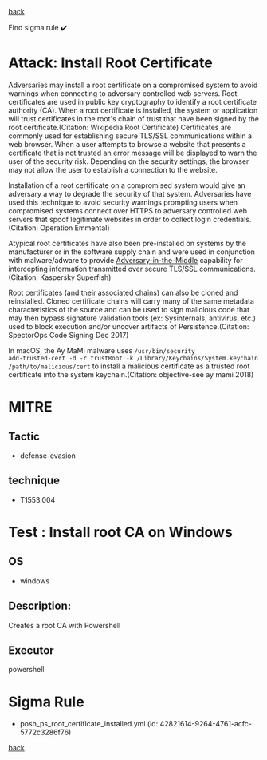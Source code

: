 
[back](../index.md)

Find sigma rule :heavy_check_mark: 

# Attack: Install Root Certificate 

Adversaries may install a root certificate on a compromised system to avoid warnings when connecting to adversary controlled web servers. Root certificates are used in public key cryptography to identify a root certificate authority (CA). When a root certificate is installed, the system or application will trust certificates in the root's chain of trust that have been signed by the root certificate.(Citation: Wikipedia Root Certificate) Certificates are commonly used for establishing secure TLS/SSL communications within a web browser. When a user attempts to browse a website that presents a certificate that is not trusted an error message will be displayed to warn the user of the security risk. Depending on the security settings, the browser may not allow the user to establish a connection to the website.

Installation of a root certificate on a compromised system would give an adversary a way to degrade the security of that system. Adversaries have used this technique to avoid security warnings prompting users when compromised systems connect over HTTPS to adversary controlled web servers that spoof legitimate websites in order to collect login credentials.(Citation: Operation Emmental)

Atypical root certificates have also been pre-installed on systems by the manufacturer or in the software supply chain and were used in conjunction with malware/adware to provide [Adversary-in-the-Middle](https://attack.mitre.org/techniques/T1557) capability for intercepting information transmitted over secure TLS/SSL communications.(Citation: Kaspersky Superfish)

Root certificates (and their associated chains) can also be cloned and reinstalled. Cloned certificate chains will carry many of the same metadata characteristics of the source and can be used to sign malicious code that may then bypass signature validation tools (ex: Sysinternals, antivirus, etc.) used to block execution and/or uncover artifacts of Persistence.(Citation: SpectorOps Code Signing Dec 2017)

In macOS, the Ay MaMi malware uses <code>/usr/bin/security add-trusted-cert -d -r trustRoot -k /Library/Keychains/System.keychain /path/to/malicious/cert</code> to install a malicious certificate as a trusted root certificate into the system keychain.(Citation: objective-see ay mami 2018)

# MITRE
## Tactic
  - defense-evasion


## technique
  - T1553.004


# Test : Install root CA on Windows
## OS
  - windows


## Description:
Creates a root CA with Powershell


## Executor
powershell

# Sigma Rule
 - posh_ps_root_certificate_installed.yml (id: 42821614-9264-4761-acfc-5772c3286f76)



[back](../index.md)
